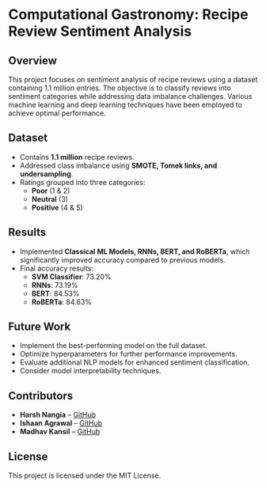 # Computational Gastronomy: Recipe Review Sentiment Analysis

## Overview
This project focuses on sentiment analysis of recipe reviews using a dataset containing 1.1 million entries. The objective is to classify reviews into sentiment categories while addressing data imbalance challenges. Various machine learning and deep learning techniques have been employed to achieve optimal performance.

## Dataset
- Contains **1.1 million** recipe reviews.
- Addressed class imbalance using **SMOTE, Tomek links, and undersampling**.
- Ratings grouped into three categories:
  - **Poor** (1 & 2)
  - **Neutral** (3)
  - **Positive** (4 & 5)

## Results
- Implemented **Classical ML Models, RNNs, BERT, and RoBERTa**, which significantly improved accuracy compared to previous models.
- Final accuracy results:
  - **SVM Classifier**: 73.20%
  - **RNNs**: 73.19%
  - **BERT**: 84.53%
  - **RoBERTa**: 84.63%

## Future Work
- Implement the best-performing model on the full dataset.
- Optimize hyperparameters for further performance improvements.
- Evaluate additional NLP models for enhanced sentiment classification.
- Consider model interpretability techniques.

## Contributors
- **Harsh Nangia** – [GitHub](https://github.com/hn-iiitd)
- **Ishaan Agrawal** – [GitHub](https://github.com/yourusername)
- **Madhav Kansil** – [GitHub](https://github.com/h13r0ph4nt)

## License
This project is licensed under the MIT License.
